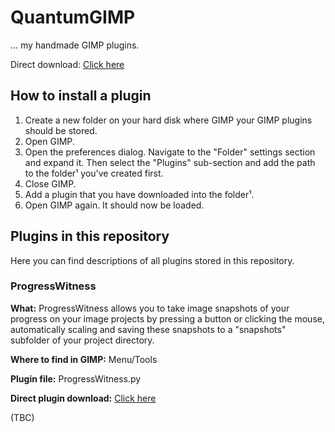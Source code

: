 # QuantumGIMP

... my handmade GIMP plugins.

Direct download: [Click here](https://github.com/QuantumGee/QuantumGIMP/archive/refs/heads/main.zip) 

## How to install a plugin

1. Create a new folder on your hard disk where GIMP your GIMP plugins should be stored.
2. Open GIMP.
3. Open the preferences dialog. Navigate to the "Folder" settings section and expand it. Then select the "Plugins" sub-section and add the path to the folder¹ you've created first.
4. Close GIMP.
5. Add a plugin that you have downloaded into the folder¹.
6. Open GIMP again. It should now be loaded.

## Plugins in this repository

Here you can find descriptions of all plugins stored in this repository.

### ProgressWitness
**What:** 
ProgressWitness allows you to take image snapshots of your progress on your image projects by pressing a button or clicking the mouse, automatically scaling and saving these snapshots to a "snapshots" subfolder of your project directory.

**Where to find in GIMP:** Menu/Tools

**Plugin file:** ProgressWitness.py

**Direct plugin download:** <a href="https://raw.githubusercontent.com/QuantumGee/QuantumGIMP/main/ProgressWitness.py" target="_blank">Click here</a>

(TBC)
